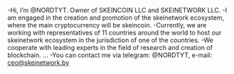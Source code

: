 -Hi, I’m @NORDTYT. Owner of SKEINCOIN LLC and SKEINETWORK LLC.
-I am engaged in the creation and promotion of the skeinetwork ecosystem, where the main cryptocurrency will be skeincoin.
-Currently, we are working with representatives of 11 countries around the world to host our skeinetwork ecosystem in the jurisdiction of one of the countries.
-We cooperate with leading experts in the field of research and creation of blockchain. ...
-You can contact me via telegram:  @NORDTYT, e-mail: ceo@skeinetwork.by

<!---
NORDTYT/NORDTYT is a ✨ special ✨ repository because its `README.md` (this file) appears on your GitHub profile.
You can click the Preview link to take a look at your changes.
--->
